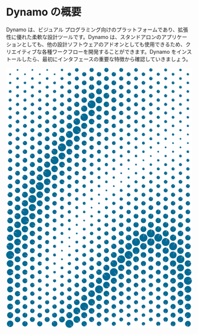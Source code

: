 

# Dynamo の概要

Dynamo は、ビジュアル プログラミング向けのプラットフォームであり、拡張性に優れた柔軟な設計ツールです。Dynamo は、スタンドアロンのアプリケーションとしても、他の設計ソフトウェアのアドオンとしても使用できるため、クリエイティブな各種ワークフローを開発することができます。Dynamo をインストールしたら、最初にインタフェースの重要な特徴から確認していきましょう。

![アトラクタ](images/2/2-cover.png)

